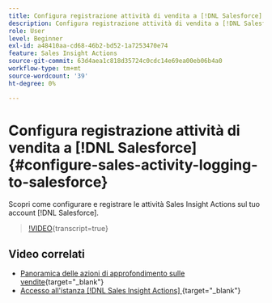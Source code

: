 ```yaml
---
title: Configura registrazione attività di vendita a [!DNL Salesforce]
description: Configura registrazione attività di vendita a [!DNL Salesforce]
role: User
level: Beginner
exl-id: a48410aa-cd68-46b2-bd52-1a7253470e74
feature: Sales Insight Actions
source-git-commit: 63d4aea1c818d35724c0cdc14e69ea00eb06b4a0
workflow-type: tm+mt
source-wordcount: '39'
ht-degree: 0%

---
```


# Configura registrazione attività di vendita a [!DNL Salesforce] {#configure-sales-activity-logging-to-salesforce}

Scopri come configurare e registrare le attività Sales Insight Actions sul tuo account [!DNL Salesforce].

>[!VIDEO](https://video.tv.adobe.com/v/3449207/?quality=12&learn=on&captions=ita){transcript=true}

## Video correlati

* [Panoramica delle azioni di approfondimento sulle vendite](/help/sales-insight-actions/sales-insight-actions-overview.md){target="_blank"}
* [Accesso all&#39;istanza [!DNL Sales Insight Actions] ](/help/sales-insight-actions/accessing-your-sales-insight-actions-instance.md){target="_blank"}
